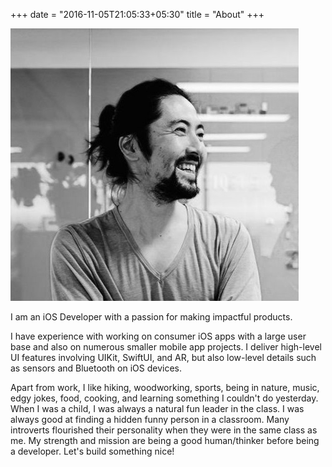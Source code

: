 +++
date = "2016-11-05T21:05:33+05:30"
title = "About"
+++

![profile_picture](/img/portfolio/profile_picture.png)

I am an iOS Developer with a passion for making impactful products. 

I have experience with working on consumer iOS apps with a large user base and also on numerous smaller mobile app projects. I deliver high-level UI features involving UIKit, SwiftUI, and AR, but also low-level details such as sensors and Bluetooth on iOS devices.

Apart from work, I like hiking, woodworking, sports, being in nature, music, edgy jokes, food, cooking, and learning something I couldn't do yesterday. When I was a child, I was always a natural fun leader in the class. I was always good at finding a hidden funny person in a classroom. Many introverts flourished their personality when they were in the same class as me. My strength and mission are being a good human/thinker before being a developer. Let's build something nice!
